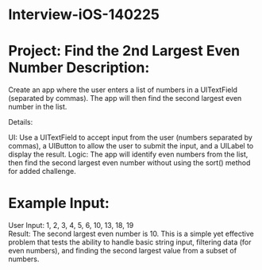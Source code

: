 # Interview-iOS-140225

# Project: Find the 2nd Largest Even Number Description:

Create an app where the user enters a list of numbers in a UITextField (separated by commas). The app will then find the second largest even number in the list.

Details:

UI: Use a UITextField to accept input from the user (numbers separated by commas), a UIButton to allow the user to submit the input, and a UILabel to display the result. Logic: The app will identify even numbers from the list, then find the second largest even number without using the sort() method for added challenge. 

# Example Input:
User Input: 1, 2, 3, 4, 5, 6, 10, 13, 18, 19  \
Result: The second largest even number is 10. This is a simple yet effective problem that tests the ability to handle basic string input, filtering data (for even numbers), and finding the second largest value from a subset of numbers.
